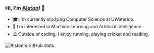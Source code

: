 ### Hi, I’m [Alston](alstond.me)! 👋
- 🎓 I'm currently studying Computer Science at UWaterloo.
- 👀 I’m interested in Machine Learning and Artificial Intelligence.
- ⛱ Outside of coding, I enjoy running, playing cricket and reading.

![Alston's GitHub stats](https://github-readme-stats.vercel.app/api?username=als10&count_private=true&show_icons=true&theme=onedark)
<!---
als10/als10 is a ✨ special ✨ repository because its `README.md` (this file) appears on your GitHub profile.
You can click the Preview link to take a look at your changes.
--->
